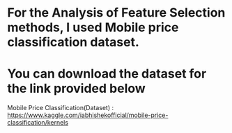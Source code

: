 # For the Analysis of Feature Selection methods, I used Mobile price classification dataset. 
# You can download the dataset for the link provided below

Mobile Price Classification(Dataset) : https://www.kaggle.com/iabhishekofficial/mobile-price-classification/kernels
